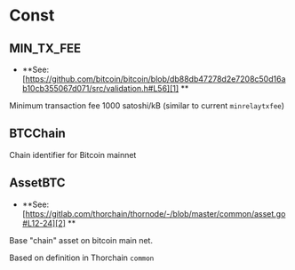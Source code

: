 # Const

<!-- Generated by documentation.js. Update this documentation by updating the source code. -->

## MIN_TX_FEE

-   **See: [https://github.com/bitcoin/bitcoin/blob/db88db47278d2e7208c50d16ab10cb355067d071/src/validation.h#L56][1]
    **

Minimum transaction fee
1000 satoshi/kB (similar to current `minrelaytxfee`)

## BTCChain

Chain identifier for Bitcoin mainnet

## AssetBTC

-   **See: [https://gitlab.com/thorchain/thornode/-/blob/master/common/asset.go#L12-24][2]
    **

Base "chain" asset on bitcoin main net.

Based on definition in Thorchain `common`

[1]: https://github.com/bitcoin/bitcoin/blob/db88db47278d2e7208c50d16ab10cb355067d071/src/validation.h#L56

[2]: https://gitlab.com/thorchain/thornode/-/blob/master/common/asset.go#L12-24
